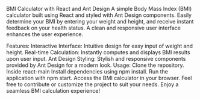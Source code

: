 BMI Calculator with React and Ant Design
A simple Body Mass Index (BMI) calculator built using React and styled with Ant Design components. Easily determine your BMI by entering your weight and height, and receive instant feedback on your health status. A clean and responsive user interface enhances the user experience.

Features:
Interactive Interface: Intuitive design for easy input of weight and height.
Real-time Calculation: Instantly computes and displays BMI results upon user input.
Ant Design Styling: Stylish and responsive components provided by Ant Design for a modern look.
Usage:
Clone the repository.
Inside react-main
Install dependencies using npm install.
Run the application with npm start.
Access the BMI calculator in your browser.
Feel free to contribute or customize the project to suit your needs. Enjoy a seamless BMI calculation experience!
